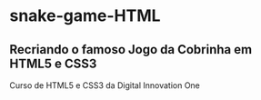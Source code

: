# snake-game-HTML
## Recriando o famoso Jogo da Cobrinha em HTML5 e CSS3
Curso de HTML5 e CSS3 da Digital Innovation One
